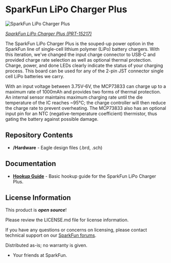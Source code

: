 SparkFun LiPo Charger Plus
========================================

![SparkFun LiPo Charger Plus](https://cdn.sparkfun.com/assets/parts/1/3/6/5/8/15217-SparkFun_LiPo_Charger_Plus-02.jpg)

[*SparkFun LiPo Charger Plus (PRT-15217)*](https://www.sparkfun.com/products/15217)

The SparkFun LiPo Charger Plus is the souped-up power option in the SparkFun line of single-cell lithium polymer (LiPo) battery chargers. With this iteration, we've changed the input charge connector to USB-C and provided charge rate selection as well as optional thermal protection. Charge, power, and done LEDs clearly indicate the status of your charging process. This board can be used for any of the 2-pin JST connector single cell LiPo batteries we carry. 

With an input voltage between 3.75V-6V, the MCP73833 can charge up to a maximum rate of 1000mAh and provides two forms of thermal protection. An internal sensor maintains maximum charging rate until the die temperature of the IC reaches ~95°C; the charge controller will then reduce the charge rate to prevent overheating. The MCP73833 also has an optional input pin for an NTC (negative-temperature coefficient) thermistor, thus gating the battery against possible damage. 



Repository Contents
-------------------

* **/Hardware** - Eagle design files (.brd, .sch)

Documentation
--------------
* **[Hookup Guide](https://learn.sparkfun.com/tutorials/lipo-charger-plus-hookup-guide)** - Basic hookup guide for the SparkFun LiPo Charger Plus.

License Information
-------------------

This product is _**open source**_!

Please review the LICENSE.md file for license information.

If you have any questions or concerns on licensing, please contact technical support on our [SparkFun forums](https://forum.sparkfun.com/viewforum.php?f=152).

Distributed as-is; no warranty is given.

- Your friends at SparkFun.

_<COLLABORATION CREDIT>_

